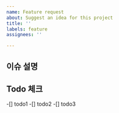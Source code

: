 ```yaml
---
name: Feature request
about: Suggest an idea for this project
title: ''
labels: feature
assignees: ''

---
```


## 이슈 설명


## Todo 체크
-[] todo1
-[] todo2
-[] todo3
